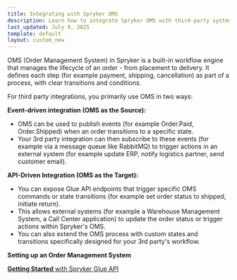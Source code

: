 ```yaml
---
title: Integrating with Spryker OMS
description: Learn how to integrate Spryker OMS with third-party systems using event-driven and API-driven approaches to manage order lifecycles effectively.
last_updated: July 9, 2025
template: default
layout: custom_new
---
```


OMS (Order Management System) in Spryker is a built-in workflow engine that manages the lifecycle of an order - from placement to delivery. It defines each step (for example payment, shipping, cancellation) as part of a process, with clear transitions and conditions.

For third party integrations, you primarily use OMS in two ways:

**Event-driven integration (OMS as the Source):**

- OMS can be used to publish events (for example Order.Paid, Order.Shipped) when an order transitions to a specific state.
- Your 3rd party integration can then subscribe to these events (for example via a message queue like RabbitMQ) to trigger actions in an external system (for example update ERP, notify logistics partner, send customer email).

**API-Driven Integration (OMS as the Target):**

- You can expose Glue API endpoints that trigger specific OMS commands or state transitions (for example set order status to shipped, initiate return).
- This allows external systems (for example a Warehouse Management System, a Call Center application) to update the order status or trigger actions within Spryker's OMS.
- You can also extend the OMS process with custom states and transitions specifically designed for your 3rd party's workflow.

**Setting up an Order Management System**

<a class="fl_cont" href="/docs/integrations/custom_building_integrations/data_exchange/integrating_with_spryker_oms/set-up-an-order-management-system.html">
  <div class="fl_icon">
    <i class="icon-article"></i>
  </div>
  <div class="fl_text"><strong>Getting Started</strong> with Spryker Glue API</div>
</a>
